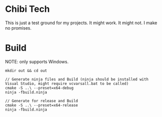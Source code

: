 # Chibi Tech

This is just a test ground for my projects. It might work. It might not. I make no promises.

# Build
NOTE: only supports Windows.

```
mkdir out && cd out

// Generate ninja files and Build (ninja should be installed with Visual Studio, might require vcvarsall.bat to be called)
cmake -S ..\ --preset=x64-debug
ninja -fbuild.ninja

// Generate for release and Build
cmake -S ..\ --preset=x64-release
ninja -fbuild.ninja
